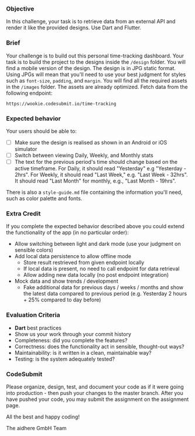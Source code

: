 ### Objective

In this challenge, your task is to retrieve data from an external API and render it like the provided designs. Use Dart and Flutter.

### Brief

Your challenge is to build out this personal time-tracking dashboard. Your task is to build the project to the designs inside the `/design` folder. You will find a mobile version of the design. The design is in JPG static format. Using JPGs will mean that you'll need to use your best judgment for styles such as `font-size`, `padding`, and `margin`. You will find all the required assets in the `/images` folder. The assets are already optimized. Fetch data from the following endpoint:

    https://wookie.codesubmit.io/time-tracking

### Expected behavior

Your users should be able to:

-   [ ] Make sure the design is realised as shown in an Android or iOS simulator 
-   [ ] Switch between viewing Daily, Weekly, and Monthly stats
-   [ ] The text for the previous period's time should change based on the active timeframe. For Daily, it should read "Yesterday" e.g "Yesterday - 2hrs". For Weekly, it should read "Last Week," e.g. "Last Week - 32hrs". It should read "Last Month" for monthly, e.g., "Last Month - 19hrs".

There is also a `style-guide.md` file containing the information you'll need, such as color palette and fonts.

### Extra Credit

If you complete the expected behavior described above you could extend the functionality of the app (in no particular order):

- Allow switching between light and dark mode (use your judgment on sensible colors)
- Add local data persistence to allow offline mode
  - Store result restrieved from given endpoint locally
  - If local data is present, no need to call endpoint for data retrieval
  - Allow adding new data locally (no post endpoint integration)
- Mock data and show trends / development
  - Fake additional data for previous days / weeks / months and show the latest data compared to previous period (e.g. Yesterday 2 hours + 25% compared to day before)
  

### Evaluation Criteria

-   **Dart** best practices
-   Show us your work through your commit history
-   Completeness: did you complete the features?
-   Correctness: does the functionality act in sensible, thought-out ways?
-   Maintainability: is it written in a clean, maintainable way?
-   Testing: is the system adequately tested?

### CodeSubmit

Please organize, design, test, and document your code as if it were going into production - then push your changes to the master branch. After you have pushed your code, you may submit the assignment on the assignment page.

All the best and happy coding!

The aidhere GmbH Team